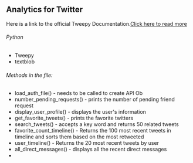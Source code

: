 ## Analytics for Twitter

Here is a link to the official Tweepy Documentation.[Click here to read more](https://docs.tweepy.org/en/stable/)


###### Python 
- Tweepy 
- textblob

###### Methods in the file:
* load_auth_file() - needs to be called to create API Ob
* number_pending_requests() - prints the number of pending friend request
* display_user_profile() - displays the user's information
* get_favorite_tweets() - prints the favorite twitters
* search_tweets() - accepts a key word and returns 50 related tweets
* favorite_count_timeline() -  Returns the 100 most recent tweets in timeline  and sorts them based on the most retweeted
* user_timeline() - Returns the 20 most recent tweets by user
* all_direct_messages() - displays all the recent direct messages
* 